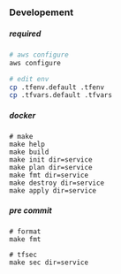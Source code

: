 ### Developement

##### required

```sh
# aws configure
aws configure

# edit env
cp .tfenv.default .tfenv
cp .tfvars.default .tfvars
```

##### docker

```
# make
make help
make build
make init dir=service
make plan dir=service
make fmt dir=service
make destroy dir=service
make apply dir=service
```

##### pre commit

```
# format
make fmt

# tfsec
make sec dir=service
```

